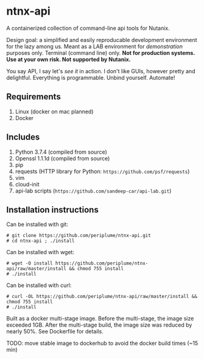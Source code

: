# ntnx-api
A containerized collection of command-line api tools for Nutanix.

Design goal: a simplified and easily reproducable development environment for
the lazy among us.  Meant as a LAB environment for *demonstration* purposes
only.  Terminal (command line) only.  **Not for production systems.  Use at your
own risk.  Not supported by Nutanix.**

You say API, I say let's *see it* in action.  I don't like GUIs, however pretty
and delightful.  Everything is programmable.  Unbind yourself.  Automate!

## Requirements
1. Linux (docker on mac planned)
2. Docker

## Includes
1. Python 3.7.4 (compiled from source)
2. Openssl 1.1.1d (compiled from source)
3. pip
4. requests (HTTP library for Python: ```https://github.com/psf/requests```)
5. vim
6. cloud-init
7. api-lab scripts (```https://github.com/sandeep-car/api-lab.git```)

## Installation instructions
Can be installed with git:
```
# git clone https://github.com/periplume/ntnx-api.git
# cd ntnx-api ; ./install
```

Can be installed with wget:
```
# wget -O install https://github.com/periplume/ntnx-api/raw/master/install && chmod 755 install
# ./install
```

Can be installed with curl:
```
# curl -OL https://github.com/periplume/ntnx-api/raw/master/install && chmod 755 install
# ./install
```

Built as a docker multi-stage image.  Before the multi-stage, the image size
exceeded 1GB.  After the multi-stage build, the image size was reduced by nearly
50%.  See Dockerfile for details.

TODO: move stable image to dockerhub to avoid the docker build times (~15 min)
